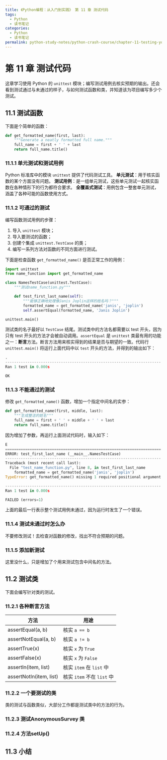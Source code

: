 ```yaml
---
title: 《Python编程：从入门到实践》 第 11 章 测试代码
tags:
  - Python
  - 读书笔记
categories:
  - Python
  - 读书笔记
permalink: python-study-notes/python-crash-course/chapter-11-testing-your-code
---
```


# 第 11 章 测试代码

这章学习使用 Python 的 `unittest` 模块；编写测试用例去核实预期的输出。还会看到测试通过与未通过的样子，与如何测试函数和类，并知道该为项目编写多少个测试。

## 11.1 测试函数

下面是个简单的函数：

```python
def get_formatted_name(first, last):
    """Generate a neatly formatted full name."""
    full_name = first + ' ' + last
    return full_name.title()
```

### 11.1.1 单元测试和测试用例

Python 标准库中的模块 `unittest`  提供了代码测试工具。
**单元测试**：用于核实函数的某个方面没有问题。
**测试用例**：是一组单元测试，这些单元测试一起核实函数在各种情形下的行为都符合要求。
**全覆盖式测试**：用例包含一整套单元测试，涵盖了各种可能的函数使用方式。

### 11.1.2 可通过的测试

编写函数测试用例的步骤：

1. 导入 `unittest` 模块；
2. 导入要测试的函数；
3. 创建个集成 `unittest.TestCase` 的类；
4. 编写一系列方法对函数的不同方面进行测试。

下面是检查函数 `get_formatted_name()` 是否正常工作的用例： 

```python
import unittest
from name_function import get_formatted_name

class NamesTestCase(unittest.TestCase):
    """测试name_function.py"""

    def test_first_last_name(self):
        """能够正确地处理像Janis Joplin这样的姓名吗？"""
        formatted_name = get_formatted_name('janis', 'joplin')
        self.assertEqual(formatted_name, 'Janis Joplin')

unittest.main()
```

测试类的名子最好以 `TestCase` 结尾。测试类中的方法名都需要以 test 开头，因为只有 test 开头的方法才会被自动调用。`assertEqual` 是 `unittest` 类最有用的功能之一：**断言**方法。断言方法用来核实得到的结果是否与期望的一致。代码行 `unittest.main()` 将运行上面代码中以 `test` 开头的方法，并得到的输出如下：

```python
.
----------------------------------------------------------------------
Ran 1 test in 0.000s

OK
```

### 11.1.3  不能通过的测试

修改 `get_formatted_name()` 函数，增加一个指定中间名的实参：

```python
def get_formatted_name(first, middle, last):
    """生成整洁的姓名"""
    full_name = first + ' ' + middle + ' ' + last
    return full_name.title()
```

因为增加了参数，再运行上面测试代码时，输入如下：

```python
E
======================================================================
ERROR: test_first_last_name (__main__.NamesTestCase)
----------------------------------------------------------------------
Traceback (most recent call last):
  File "test_name_function.py", line 8, in test_first_last_name
    formatted_name = get_formatted_name('janis', 'joplin')
TypeError: get_formatted_name() missing 1 required positional argument: 'last'

----------------------------------------------------------------------
Ran 1 test in 0.000s

FAILED (errors=1)
```

上面的最后一行表示整个测试用例未通过，因为运行时发生了一个错误。

### 11.1.4 测试未通过时怎么办

不要修改测试！去检查对函数的修改，找出不符合预期的问题。

### 11.1.5 添加新测试

这里没什么，只是增加了个用来测试包含中间名的方法。

## 11.2 测试类

下面会编写针对类的测试。

### 11.2.1 各种断言方法

| 方法                    | 用途                       |
| ----------------------- | -------------------------- |
| assertEqual(a, b)       | 核实 `a == b`              |
| assertNotEqual(a, b)    | 核实 `a != b`              |
| assertTrue(x)           | 核实 `x` 为 `True`         |
| assertFalse(x)          | 核实 `x` 为 `False`        |
| assertIn(item, list)    | 核实 `item` 在 `list` 中   |
| assertNotIn(item, list) | 核实 `item` 不在 `list` 中 |

### 11.2.2 一个要测试的类

类的测试与函数类似，大部分工作都是测试类中的方法的行为。



### 11.2.3 测试AnonymousSurvey 类



### 11.2.4 方法setUp()



## 11.3 小结



